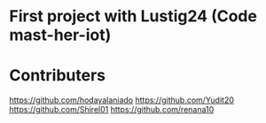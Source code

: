 # First project with Lustig24 (Code mast-her-iot)

# Contributers
https://github.com/hodayalaniado
https://github.com/Yudit20
https://github.com/Shirel01
https://github.com/renana10
